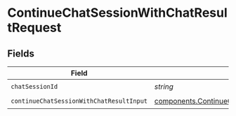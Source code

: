 # ContinueChatSessionWithChatResultRequest


## Fields

| Field                                                                                                                  | Type                                                                                                                   | Required                                                                                                               | Description                                                                                                            |
| ---------------------------------------------------------------------------------------------------------------------- | ---------------------------------------------------------------------------------------------------------------------- | ---------------------------------------------------------------------------------------------------------------------- | ---------------------------------------------------------------------------------------------------------------------- |
| `chatSessionId`                                                                                                        | *string*                                                                                                               | :heavy_check_mark:                                                                                                     | N/A                                                                                                                    |
| `continueChatSessionWithChatResultInput`                                                                               | [components.ContinueChatSessionWithChatResultInput](../../models/components/continuechatsessionwithchatresultinput.md) | :heavy_check_mark:                                                                                                     | N/A                                                                                                                    |